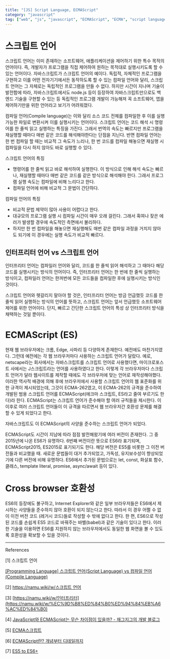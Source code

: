 ```yaml
---
title: "[JS] Script Language, ECMAScript"
category: "javascript"
tag: ["web", "js", "javascript", "ECMAScript", "ECMA", "script language", "script", "ES6", "ES"]
---
```


# 스크립트 언어

스크립트 언어는 이미 존재하는 소프트웨어, 애플리케이션을 제어하기 위한 특수 목적의 언어이다. 즉, 개발자가 프로그램을 직접 제어하여 원하는 목적대로 실행시키도록 할 수 있는 언어이다. 자바스크립트가 스크립트 언어의 예이다. 독립적, 자체적인 프로그램을 구현하고 이를 어떤 전자기기에서든 동작하도록 할 수 있는 컴파일 언어와 달리, 스크립트 언어는 그 자체로는 독립적인 프로그램을 만들 수 없다. 하지만 시간이 지나며 기술이 발전함에 따라, 자바스크립트에서도 node.js 등이 등장하여 자바스크립트만으로도 백엔드 기술을 구현할 수 있는 등 독립적인 프로그램 개발이 가능해져 꼭 소프트웨어, 앱을 제어하기만을 위한 언어라고 보기가 어려워졌다. 

컴파일 언어(Compile language)는 이와 달리 소스 코드 전체를 컴파일한 후 이를 실행 가능한 파일로 변환시켜 이를 실행시키는 언어이다. 스크립트 언어는 코드 해석 시 명령어를 한 줄씩 읽고 실행하는 특징을 가진다. 그래서 번역의 속도는 빠르지만 프로그램을 재실행할 때마다 매번 같은 코드를 해석해야한다는 단점을 지닌다. 반면 컴파일 언어는 한 번 컴파일 할 때는 비교적 그 속도가 느리나, 한 번 코드를 컴파일 해놓으면 재실행 시 컴파일을 다시 하지 않아도 바로 실행할 수 있다. 

스크립트 언어의 특징

- 명령어를 한 줄씩 읽고 바로 해석하여 실행한다. 이 방식으로 인해 해석 속도는 빠르나, 재실행할 때마다 매번 같은 코드를 같은 방식으로 해석해야 한다. 그래서 프로그램 실행 속도는 컴파일에 비해 느리다고 한다.
- 컴파일 언어에 비해 비교적 그 문법이 간단하다.

컴파일 언어의 특징

- 비교적 문법 제약이 많아 사용이 어렵다고 한다.
- 대규모의 프로그램 실행 시 컴파일 시간이 매우 오래 걸린다. 그래서 혹여나 잦은 에러가 발생할 경우에 속도적인 측면에서 불리하다.
- 하지만 한 번 컴파일을 해놓으면 재실행해도 매번 같은 컴파일 과정을 거치지 않아도 되기에 이 경우에는 실행 속도가 비교적 빠르다.

## 인터프리터 언어 vs 스크립트 언어

인터프리터 언어는 컴파일러 언어와 달리, 코드를 한 줄씩 읽어 해석하고 그 때마다 해당 코드를 실행시키는 방식의 언어이다. 즉, 인터프리터 언어는 한 번에 한 줄씩 실행하는 방식이고, 컴파일러 언어는 한꺼번에 모든 코드들을 컴파일한 후에 실행시키는 방식인 것이다. 

스크립트 언어와 헷갈리지 말아야 할 것은, 인터프리터 언어는 방금 언급했듯 코드를 한 줄씩 읽어 실행하는 방식의 언어를 뜻하고, 스크립트 언어는 앞서 언급했듯 소프트웨어 제어를 위한 언어이다. 단지, 빠르고 간단한 스크립트 언어의 특성 상 인터프리터 방식을 채택하는 것일 뿐이다. 

# ECMAScript (ES)

현재 웹 브라우저에는 크롬, Edge, 사파리 등 다양하게 존재한다. 예전에도 마찬가지였다. 그런데 예전에는 각 웹 브라우저마다 사용하는 스크립트 언어가 달랐다. 예로, netscape라는 회사에서는 자바스크립트를 스크립트 언어로 사용했다면, 마이크로포스트 사에서는 J스크립트라는 언어를 사용하였다고 한다. 이렇게 각 브라우저마다 스크립트 언어가 달라 웹사이트를 제작할 때에도 각 브라우저에 맞는 언어로 재작성해야했다. 이러한 역사적 배경에 의해 후에 브라우저에서 사용할 스크립트 언어의 웹 표준화를 위한 규격이 제시되었는데, 그것이 ECMA-262였고, 이 ECMA-262의 규격을 준수하여 개발된 범용 스크립트 언어를 ECMAScript(에크마 스크립트, ES라고 줄여 부르기도 한다)라 한다. ECMAScript는 스크립트 언어가 준수해야 할 여러 규칙들을 제시한다. 이 이후로 여러 스크립트 언어들이 이 규격을 따르면서 웹 브라우저간 호환성 문제를 해결할 수 있게 되었다고 한다. 

자바스크립트도 이 ECMAScript의 사양을 준수하는 스크립트 언어가 되었다. 

ECMAScript도 시간이 지남에 따라 점점 발전해왔기에 여러 버전이 존재한다. 그 중 2015년에 나온 ES6가 유명하다. 6번째 버전이란 뜻으로 ES6라 표기되며, ECMAScript2015, ES2015로 표기되기도 한다. 해당 버전은 ES5를 비롯한 그 이전 버전들과 비교했을 때. 새로운 문법들이 대거 추가되었고, 가독성, 유지보수성이 향상되었기에 다른 버전에 비해 유명하다. ES6에서 추가된 문법으로는 let, const, 화살표 함수, 클래스, template literal, promise, async/await 등이 있다. 

# Cross browser 호환성

ES6의 등장에도 불구하고, Internet Explorer와 같은 일부 브라우저들은 ES6에서 제시하는 사양들을 준수하지 않아 호환이 되지 않는다고 한다. 따라서 이 경우 어쩔 수 없이 이전 버전 코드 (레거시 코드)들로 작성할 수 밖에 없다고 한다. 한 편, ES6으로 작성된 코드를 손쉽게 ES5 코드로 바꿔주는 바벨(babel)과 같은 기술이 있다고 한다. 이러한 기술을 이용하면 ES6를 지원하지 않는 브라우저에서도 동일한 웹 화면을 볼 수 있도록 호환성을 확보할 수 있을 것이다. 

---

References

[1] 스크립트 언어

[[Programming Language] 스크립트 언어(Script Language) vs 컴파일 언어(Compile Language)](https://well-made-codestory.tistory.com/30)

[2] [https://namu.wiki/w/스크립트 언어](https://namu.wiki/w/%EC%8A%A4%ED%81%AC%EB%A6%BD%ED%8A%B8%20%EC%96%B8%EC%96%B4)

[3] [https://namu.wiki/w/인터프리터](https://namu.wiki/w/%EC%9D%B8%ED%84%B0%ED%94%84%EB%A6%AC%ED%84%B0)

[4] [JavaScript와 ECMAScript는 무슨 차이점이 있을까? - 재그지그의 개발 블로그](https://wormwlrm.github.io/2018/10/03/What-is-the-difference-between-javascript-and-ecmascript.html)

[5]  [ECMA스크립트](https://ko.wikipedia.org/wiki/ECMA스크립트)

[6] [ECMAScript란? 개념부터 디테일까지](https://sumini.dev/til/006-ecmascript/)

[7] [ES5 to ES6+](https://ui.toast.com/fe-guide/ko_ES5-TO-ES6)